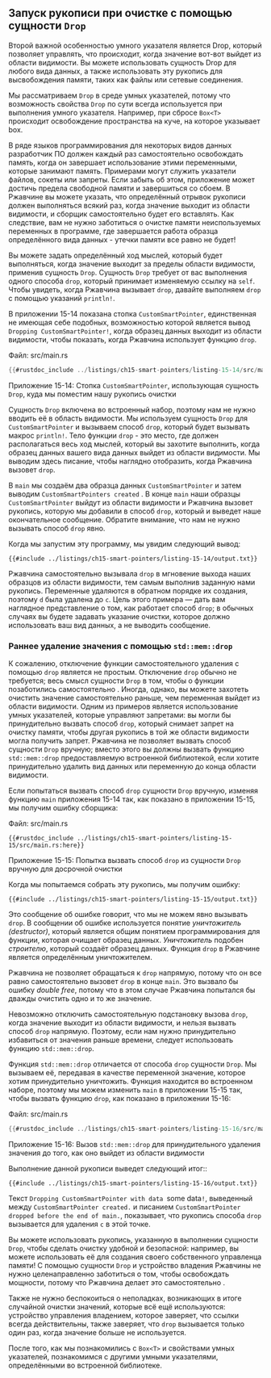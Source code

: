 ## Запуск рукописи при очистке с помощью сущности `Drop`

Второй важной особенностью умного указателя является Drop, который позволяет управлять, что происходит, когда значение вот-вот выйдет из области видимости. Вы можете использовать сущность Drop для любого вида данных, а также использовать эту рукопись для высвобождения памяти, таких как файлы или сетевые соединения.

Мы рассматриваем `Drop` в среде умных указателей, потому что возможность свойства `Drop` по сути всегда используется при выполнения умного указателя. Например, при сбросе `Box<T>` происходит освобождение пространства на куче, на которое указывает box.

В ряде языков программирования для некоторых видов данных разработчик ПО должен каждый раз самостоятельно освобождать память, когда он завершает использование этими переменными, которые занимают память. Примерами могут служить указатели файлов, сокеты или запреты. Если забыть об этом, приложение может достичь предела свободной памяти и завершиться со сбоем. В Ржавчине вы можете указать, что определённый отрывок рукописи должен выполняться всякий раз, когда значение выходит из области видимости, и сборщик самостоятельно будет его вставлять. Как следствие, вам не нужно заботиться о очистке памяти неиспользуемых переменных в программе, где завершается работа образца определённого вида данных - утечки памяти все равно не будет!

Вы можете задать определённый ход мыслей, который будет выполняться, когда значение выходит за пределы области видимости, применив сущность `Drop`. Сущность `Drop` требует от вас выполнения одного способа `drop`, который принимает изменяемую ссылку на `self`. Чтобы увидеть, когда Ржавчина вызывает `drop`, давайте выполняем `drop` с помощью указаний `println!`.

В приложении 15-14 показана стопка `CustomSmartPointer`, единственная не имеющая себе подобных, возможностью которой является вывод `Dropping CustomSmartPointer!`, когда образец данных выходит из области видимости, чтобы показать, когда Ржавчина использует функцию `drop`.

<span class="filename">Файл: src/main.rs</span>

```rust
{{#rustdoc_include ../listings/ch15-smart-pointers/listing-15-14/src/main.rs}}
```

<span class="caption">Приложение 15-14: Стопка <code>CustomSmartPointer</code>, использующая сущность <code>Drop</code>, куда мы поместим нашу рукопись очистки</span>

Сущность `Drop` включена во встроенный набор, поэтому нам не нужно вводить её в область видимости. Мы используем сущность `Drop` для `CustomSmartPointer` и вызываем способ `drop`, который будет вызывать макрос `println!`. Тело функции `drop` - это место, где должен располагаться весь ход мыслей, который вы захотите выполнить, когда образец данных вашего вида данных выйдет из области видимости. Мы выводим здесь писание,  чтобы наглядно отобразить, когда Ржавчина вызовет `drop`.

В `main` мы создаём два образца данных `CustomSmartPointer` и затем выводим `CustomSmartPointers created` . В конце `main` наши образцы `CustomSmartPointer` выйдут из области видимости и Ржавчина вызовет рукопись, которую мы добавили в способ `drop`, который и выведет наше окончательное сообщение. Обратите внимание, что нам не нужно вызывать способ `drop` явно.

Когда мы запустим эту программу, мы увидим следующий вывод:

```console
{{#include ../listings/ch15-smart-pointers/listing-15-14/output.txt}}
```

Ржавчина самостоятельно вызывала `drop` в мгновение выхода наших образцов из области видимости, тем самым выполнив заданную нами рукопись. Переменные удаляются в обратном порядке их создания, поэтому `d` была удалена до `c`. Цель этого примера — дать вам наглядное представление о том, как работает способ `drop`; в обычных случаях вы будете задавать указание очистки, которое должно использовать ваш вид данных, а не выводить сообщение.

### Раннее удаление значения с помощью `std::mem::drop`

К сожалению, отключение функции самостоятельного удаления с помощью `drop` является не простым. Отключение `drop` обычно не требуется; весь смысл сущности `Drop` в том, чтобы о функции позаботились самостоятельно . Иногда, однако, вы можете захотеть очистить значение самостоятельно раньше, чем переменная выйдет из области видимости. Одним из примеров является использование умных указателей, которые управляют запретами: вы могли бы принудительно вызвать способ `drop`, который снимает запрет на очистку памяти, чтобы другая рукопись в той же области видимости могла получить запрет. Ржавчина не позволяет вызвать способ сущности `Drop` вручную; вместо этого вы должны вызвать функцию `std::mem::drop` предоставляемую встроенной библиотекой, если хотите принудительно удалить вид данных или переменную до конца области видимости.

Если попытаться вызвать способ `drop` сущности `Drop` вручную, изменяя функцию `main` приложения 15-14 так, как показано в приложении 15-15, мы получим ошибку сборщика:

<span class="filename">Файл: src/main.rs</span>

```rust,ignore,does_not_compile
{{#rustdoc_include ../listings/ch15-smart-pointers/listing-15-15/src/main.rs:here}}
```

<span class="caption">Приложение 15-15: Попытка вызвать способ <code>drop</code> из сущности <code>Drop</code> вручную для досрочной очистки</span>

Когда мы попытаемся собрать эту рукопись, мы получим ошибку:

```console
{{#include ../listings/ch15-smart-pointers/listing-15-15/output.txt}}
```

Это сообщение об ошибке говорит, что мы не можем явно вызывать `drop`. В сообщении об ошибке используется понятие *уничтожитель (destructor)*, который является общим понятием программирования для функции, которая очищает образец данных. *Уничтожитель* подобен *строителю*, который создаёт образец данных. Функция `drop` в Ржавчине является определённым уничтожителем.

Ржавчина не позволяет обращаться к `drop` напрямую, потому что он все равно самостоятельно вызовет `drop` в конце `main`. Это вызвало бы ошибку *double free*, потому что в этом случае Ржавчина попытался бы дважды очистить одно и то же значение.

Невозможно отключить самостоятельную подстановку вызова `drop`, когда значение выходит из области видимости, и нельзя вызвать способ `drop` напрямую. Поэтому, если нам нужно принудительно избавиться от значения раньше времени, следует использовать функцию `std::mem::drop`.

Функция `std::mem::drop` отличается от способа `drop` сущности `Drop`. Мы вызываем её, передавая в качестве переменной значение, которое хотим принудительно уничтожить. Функция находится во встроенном наборе, поэтому мы можем изменить `main` в приложении 15-15 так, чтобы вызвать функцию `drop`, как показано в приложении 15-16:

<span class="filename">Файл: src/main.rs</span>

```rust
{{#rustdoc_include ../listings/ch15-smart-pointers/listing-15-16/src/main.rs:here}}
```

<span class="caption">Приложение 15-16: Вызов <code>std::mem::drop</code> для принудительного удаления значения до того, как оно выйдет из области видимости</span>

Выполнение данной рукописи выведет следующий итог::

```console
{{#include ../listings/ch15-smart-pointers/listing-15-16/output.txt}}
```

Текст `Dropping CustomSmartPointer with data `some data`!`, выведенный между `CustomSmartPointer created.` и писанием `CustomSmartPointer dropped before the end of main.`, показывает, что рукопись способа `drop` вызывается для удаления `c` в этой точке.

Вы можете использовать рукопись, указанную в выполнении сущности `Drop`, чтобы сделать очистку удобной и безопасной: например, вы можете использовать её для создания своего собственного управленца памяти! С помощью сущности `Drop` и устройство владения Ржавчины не нужно целенаправленно заботиться о том, чтобы освобождать мощности, потому что Ржавчина делает это самостоятельно .

Также не нужно беспокоиться о неполадках, возникающих в итоге случайной очистки значений, которые всё ещё используются: устройство управления владением, которое заверяет, что ссылки всегда действительны, также заверяет, что `drop` вызывается только один раз, когда значение больше не используется.

После того, как мы познакомились с `Box<T>` и свойствами умных указателей, познакомимся с другими умными указателями, определёнными во встроенной библиотеке.
